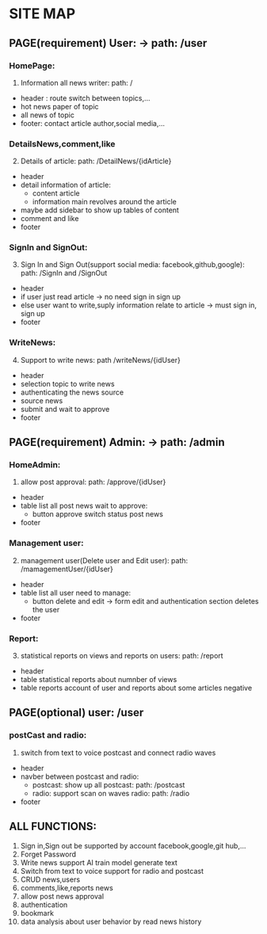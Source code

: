 # SITE MAP

## PAGE(requirement) User: -> path: /user

### HomePage:

1. Information all news writer: path: /

- header : route switch between topics,...
- hot news paper of topic
- all news of topic
- footer: contact article author,social media,...

### DetailsNews,comment,like

2. Details of article: path: /DetailNews/{idArticle}

- header
- detail information of article:
  - content article
  - information main revolves around the article
- maybe add sidebar to show up tables of content
- comment and like
- footer

### SignIn and SignOut:

3. Sign In and Sign Out(support social media: facebook,github,google): path: /SignIn and /SignOut

- header
- if user just read article -> no need sign in sign up
- else user want to write,suply information relate to article -> must sign in, sign up
- footer

### WriteNews:

4. Support to write news: path /writeNews/{idUser}

- header
- selection topic to write news
- authenticating the news source
- source news
- submit and wait to approve
- footer

## PAGE(requirement) Admin: -> path: /admin

### HomeAdmin:

1. allow post approval: path: /approve/{idUser}

- header
- table list all post news wait to approve:
  - button approve switch status post news
- footer

### Management user:

2. management user(Delete user and Edit user): path: /mamagementUser/{idUser}

- header
- table list all user need to manage:
  - button delete and edit -> form edit and authentication section deletes the user
- footer

### Report:

3. statistical reports on views and reports on users: path: /report

- header
- table statistical reports about numnber of views
- table reports account of user and reports about some articles negative

## PAGE(optional) user: /user

### postCast and radio:

1. switch from text to voice postcast and connect radio waves

- header
- navber between postcast and radio:
  - postcast: show up all postcast: path: /postcast
  - radio: support scan on waves radio: path: /radio
- footer

## ALL FUNCTIONS:

1. Sign in,Sign out be supported by account facebook,google,git hub,...
2. Forget Password
3. Write news support AI train model generate text
4. Switch from text to voice support for radio and postcast
5. CRUD news,users
6. comments,like,reports news
7. allow post news approval
8. authentication
9. bookmark
10. data analysis about user behavior by read news history
